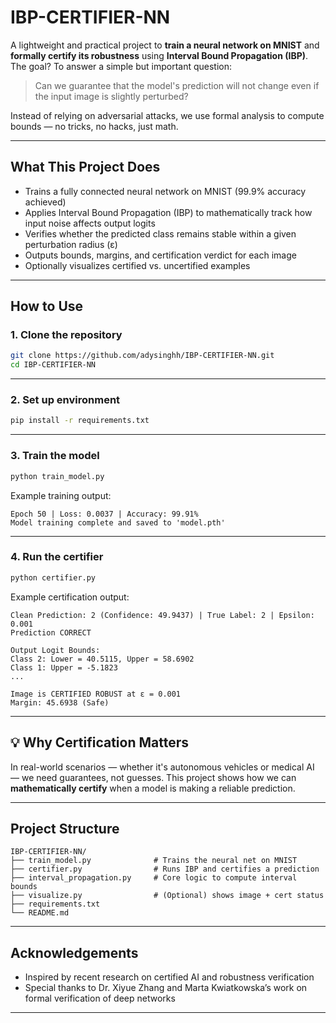 # IBP-CERTIFIER-NN

A lightweight and practical project to **train a neural network on MNIST** and **formally certify its robustness** using **Interval Bound Propagation (IBP)**. The goal? To answer a simple but important question:

> Can we guarantee that the model's prediction will not change even if the input image is slightly perturbed?

Instead of relying on adversarial attacks, we use formal analysis to compute bounds — no tricks, no hacks, just math.

---

## What This Project Does

- Trains a fully connected neural network on MNIST (99.9% accuracy achieved)
- Applies Interval Bound Propagation (IBP) to mathematically track how input noise affects output logits
- Verifies whether the predicted class remains stable within a given perturbation radius (ε)
- Outputs bounds, margins, and certification verdict for each image
- Optionally visualizes certified vs. uncertified examples

---

## How to Use

### 1. Clone the repository

```bash
git clone https://github.com/adysinghh/IBP-CERTIFIER-NN.git
cd IBP-CERTIFIER-NN
````

---

### 2. Set up environment

```bash
pip install -r requirements.txt
```

---

### 3. Train the model

```bash
python train_model.py
```

Example training output:

```
Epoch 50 | Loss: 0.0037 | Accuracy: 99.91%
Model training complete and saved to 'model.pth'
```

---

### 4. Run the certifier

```bash
python certifier.py
```

Example certification output:

```
Clean Prediction: 2 (Confidence: 49.9437) | True Label: 2 | Epsilon: 0.001
Prediction CORRECT

Output Logit Bounds:
Class 2: Lower = 40.5115, Upper = 58.6902
Class 1: Upper = -5.1823
...

Image is CERTIFIED ROBUST at ε = 0.001
Margin: 45.6938 (Safe)
```

---

## 💡 Why Certification Matters

In real-world scenarios — whether it's autonomous vehicles or medical AI — we need guarantees, not guesses.
This project shows how we can **mathematically certify** when a model is making a reliable prediction.

---

## Project Structure

```
IBP-CERTIFIER-NN/
├── train_model.py              # Trains the neural net on MNIST
├── certifier.py                # Runs IBP and certifies a prediction
├── interval_propagation.py     # Core logic to compute interval bounds
├── visualize.py                # (Optional) shows image + cert status
├── requirements.txt
└── README.md
```
---

## Acknowledgements

* Inspired by recent research on certified AI and robustness verification
* Special thanks to Dr. Xiyue Zhang and Marta Kwiatkowska’s work on formal verification of deep networks

---
